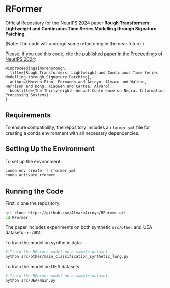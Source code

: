 # RFormer

Official Repository for the NeurIPS 2024 paper **Rough Transformers: Lightweight and Continuous Time Series Modelling through Signature Patching**.

(Note: The code will undergo some refactoring in the near future.)

Please, if you use this code, cite the [published paper in the Proceedings of NeurIPS 2024](https://arxiv.org/abs/2405.20799):

```
@inproceedings{morenorough,
  title={Rough Transformers: Lightweight and Continuous Time Series Modelling through Signature Patching},
  author={Moreno-Pino, Fernando and Arroyo, Alvaro and Waldon, Harrison and Dong, Xiaowen and Cartea, Alvaro},
  booktitle={The Thirty-eighth Annual Conference on Neural Information Processing Systems}
}
```

## Requirements

To ensure compatibility, the repository includes a `rformer.yml` file for creating a conda environment with all necessary dependencies.

## Setting Up the Environment

To set up the environment:

```bash
conda env create -f rformer.yml
conda activate rformer
```

## Running the Code

First, clone the repository:
   ```bash
   git clone https://github.com/AlvaroArroyo/RFormer.git
   cd RFormer
   ```

The paper includes experiments on both synthetic `src/other` and UEA datasets `src/UEA`. 

To train the model on synthetic data:

```bash
# Train the RFormer model on a sample dataset
python src/other/main_classification_synthetic_long.py
```

To train the model on UEA datasets:

```bash
# Train the RFormer model on a sample dataset
python src/UEA/main.py
```

